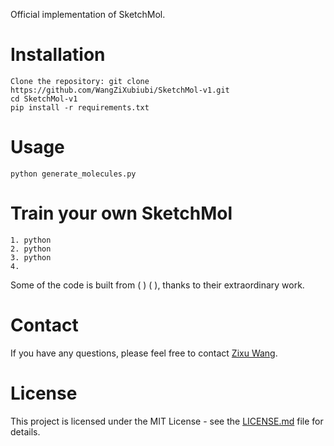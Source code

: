 Official implementation of SketchMol.

# Installation
	Clone the repository: git clone https://github.com/WangZiXubiubi/SketchMol-v1.git
	cd SketchMol-v1
	pip install -r requirements.txt

# Usage 
	python generate_molecules.py

# Train your own SketchMol
	1. python
	2. python
	3. python
	4. 


Some of the code is built from ( ) ( ), thanks to their extraordinary work.

# Contact
If you have any questions, please feel free to contact [Zixu Wang](s2230167@u.tsukuba.ac.jp).

# License
This project is licensed under the MIT License - see the [LICENSE.md](LICENSE.md) file for details.
